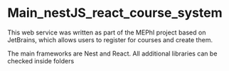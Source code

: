 # Main_nestJS_react_course_system
This web service was written as part of the MEPhI project based on JetBrains, which allows users to register for courses and create them.

The main frameworks are Nest and React. All additional libraries can be checked inside folders
